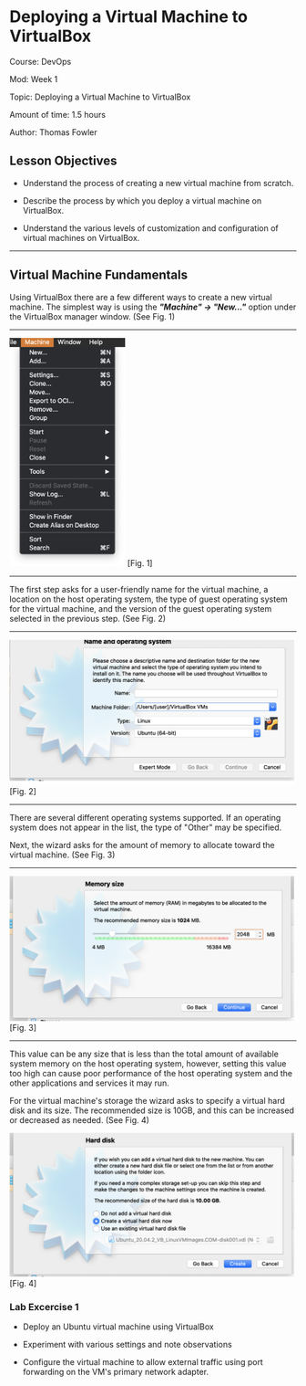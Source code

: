 # **Deploying a Virtual Machine to VirtualBox**

Course: DevOps

Mod: Week 1

Topic: Deploying a Virtual Machine to VirtualBox

Amount of time: 1.5 hours

Author: Thomas Fowler

## **Lesson Objectives**

* Understand the process of creating a new virtual machine
from scratch.

* Describe the process by which you deploy a virtual machine
on VirtualBox.

* Understand the various levels of customization and
configuration of virtual machines on VirtualBox.

--------------------------------------------

## **Virtual Machine Fundamentals**

Using VirtualBox there are a few different ways to create a new
virtual machine. The simplest way is using the **_"Machine" ->
"New..."_** option under the VirtualBox manager window.
(See Fig. 1)

--------------------------------------------

<img src="assets/newVM_Menu.png" height="400" /> [Fig. 1]

--------------------------------------------

The first step asks for a user-friendly name for the virtual
machine, a location on the host operating system, the type of
guest operating system for the virtual machine, and the version
of the guest operating system selected in the previous step.
(See Fig. 2)

--------------------------------------------

<img src="assets/createVM_Step1.png" width="500" /> [Fig. 2]

--------------------------------------------

There are several different operating systems supported. If an
operating system does not appear in the list, the type of
"Other" may be specified.

Next, the wizard asks for the amount of memory to allocate
toward the virtual machine. (See Fig. 3)

--------------------------------------------

<img src="assets/createVM_Step2.png" width="500" /> [Fig. 3]

--------------------------------------------

This value can be any size that is less than the total amount
of available system memory on the host operating system,
however, setting this value too high can cause poor performance
of the host operating system and the other applications and
services it may run.

For the virtual machine's storage the wizard asks to specify
a virtual hard disk and its size. The recommended size is 10GB,
and this can be increased or decreased as needed. (See Fig. 4)

<img src="assets/createVM_Step3.png" width="500" /> [Fig. 4]

### **Lab Excercise 1**

* Deploy an Ubuntu virtual machine using VirtualBox

* Experiment with various settings and note observations

* Configure the virtual machine to allow external traffic using
port forwarding on the VM's primary network adapter.

